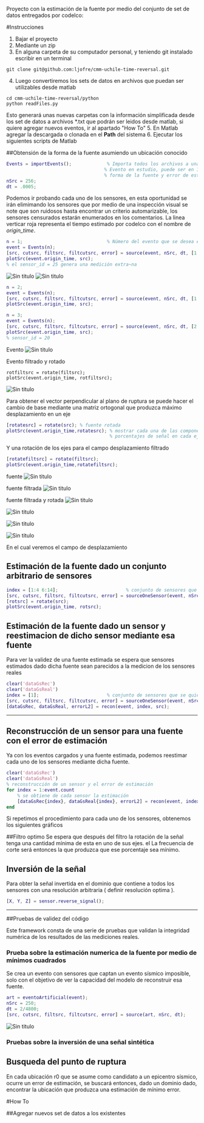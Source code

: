 Proyecto con la estimación de la fuente por medio del conjunto de set de datos
entregados por codelco:

#Instrucciones

1. Bajar el proyecto
2. Mediante un zip
3. En alguna carpeta de su computador personal, y teniendo git instalado escribir en un terminal

```
git clone git@github.com:ljofre/cmm-uchile-time-reversal.git
```

4. Luego convertiremos los sets de datos en archivos que puedan ser utilizables desde matlab

```
cd cmm-uchile-time-reversal/python
python readFiles.py
```
Esto generará unas nuevas carpetas con la información simplificada desde los set de datos a archivos *.txt que podrán ser
leidos desde matlab, si quiere agregar nuevos eventos, ir al apartado "How To"
5. En Matlab agregar la descargada o clonada en el **Path** del sistema
6. Ejecutar los siguientes scripts de Matlab

##Obtensión de la forma de la fuente asumiendo un ubicación conocido

 ```matlab
Events = importEvents();             % Importa todos los archivos a una lista de objetos events
                                     % Evento en estudio, puede ser en 1:event.count
                                     % forma de la fuente y error de estimación
nSrc = 256;
dt = .0005;
```
Podemos ir probando cada uno de los sensores, en esta oportunidad se irán elimimando
los sensores que por medio de una inspección visual se note que son ruidosos hasta
encontrar un criterio automarizable, los sensores censurados estarán enumerados en 
los comentarios. La linea verticar roja representa el tiempo estimado por codelco con el
nombre de *origin_time*.
```matlab
n = 1;                               % Número del evento que se desea estimar la forma de la fuente
event = Events(n); 
[src, cutsrc, filtsrc, filtcutsrc, error] = source(event, nSrc, dt, [1:2 4:event.count]); 
plotSrc(event.origin_time, src);
% el sensor_id = 25 genera una medición extra~na
```
![Sin titulo](https://github.com/ljofre/cmm-uchile-time-reversal/blob/master/fig/source1.png?raw=true)
![Sin titulo](https://github.com/ljofre/cmm-uchile-time-reversal/blob/master/fig/f.r.source1.png?raw=true)


```matlab
n = 2;
event = Events(n);   
[src, cutsrc, filtsrc, filtcutsrc, error] = source(event, nSrc, dt, [1 3:4 6:event.count]); 
plotSrc(event.origin_time, src);
```
```matlab
n = 3;
event = Events(n);   
[src, cutsrc, filtsrc, filtcutsrc, error] = source(event, nSrc, dt, [2:event.count]); 
plotSrc(event.origin_time, src);
% sensor_id = 20
```

Evento
![Sin titulo](https://github.com/ljofre/cmm-uchile-time-reversal/blob/master/fig/f.source2.png?raw=true)


Evento filtrado y rotado
```
rotfiltsrc = rotate(filtsrc);
plotSrc(event.origin_time, rotfiltsrc);
```
![Sin titulo](https://github.com/ljofre/cmm-uchile-time-reversal/blob/master/fig/f.r.source2.png?raw=true)

Para obtener el vector perpendicular al plano de ruptura se puede hacer el cambio de base
mediante una matriz ortogonal que produzca máximo desplazamiento en un eje

```matlab      
[rotatesrc] = rotate(src); % fuente rotada
plotSrc(event.origin_time,rotatesrc); % mostrar cada una de las componentes con sus respectivos
                                      % porcentajes de señal en cada eje.
 ```

Y una rotación de los ejes para el campo desplazamiento filtrado
```matlab       
[rotatefiltsrc] = rotate(filtsrc);
plotSrc(event.origin_time,rotatefiltsrc);
 ```
fuente
![Sin titulo](https://github.com/ljofre/cmm-uchile-time-reversal/blob/master/fig/source1.png?raw=true)

fuente filtrada
![Sin titulo](https://github.com/ljofre/cmm-uchile-time-reversal/blob/master/fig/f.source1.png?raw=true)

fuente filtrada y rotada
![Sin titulo](https://github.com/ljofre/cmm-uchile-time-reversal/blob/master/fig/f.r.source1.png?raw=true)

![Sin titulo](https://github.com/ljofre/cmm-uchile-time-reversal/blob/master/fig/f.source1.png?raw=true)

![Sin titulo](https://github.com/ljofre/cmm-uchile-time-reversal/blob/master/fig/f.source10.png?raw=true)

![Sin titulo](https://github.com/ljofre/cmm-uchile-time-reversal/blob/master/fig/f.source11.png?raw=true)

En el cual veremos el campo de desplazamiento



## Estimación de la fuente dado un conjunto arbitrario de sensores

```matlab
index = [1:4 6:14];                         % conjunto de sensores que se quieren usar
[src, cutsrc, filtsrc, filtcutsrc, error] = sourceOneSensor(event, nSrc, dt, index); 
[rotsrc] = rotate(src);
plotSrc(event.origin_time, rotsrc);
```

## Estimación de la fuente dado un sensor y reestimacion de dicho sensor mediante esa fuente
Para ver la validez de una fuente estimada se espera que sensores estimados dado dicha fuente
sean parecidos a la medicion de los sensores reales

```matlab
clear('dataGsRec')
clear('dataGsReal')
index = [1];                         % conjunto de sensores que se quieren usar
[src, cutsrc, filtsrc, filtcutsrc, error] = sourceOneSensor(event, nSrc, dt, index); 
[dataGsRec, dataGsReal, errorL2] = recon(event, index, src);

```

- - -




## Reconstrucción de un sensor para una fuente con el error de estimación
Ya con los eventos cargados y una fuente estimada, podemos reestimar cada 
uno de los sensores mediante dicha fuente.

```matlab
clear('dataGsRec')
clear('dataGsReal')
% reconstrucción de un sensor y el error de estimación
for index = 1:event.count
    % se obtiene de cada sensor la estimación
    [dataGsRec{index}, dataGsReal{index}, errorL2] = recon(event, index, src);
end
```
Si repetimos el procedimiento para cada uno de los sensores, obtenemos los 
siguientes gráficos


##Filtro optimo
Se espera que después del filtro la rotación de la señal tenga una cantidad mínima 
de esta en uno de sus ejes. el La frecuencia de corte será entonces la que produzca que
ese porcentaje sea mínimo.

## Inversión de la señal
Para obter la señal invertida en el dominio que contiene a todos los sensores
con una resolución arbitraria ( definir resolución optima ).

```matlab
[X, Y, Z] = sensor.reverse_signal();
```
- - -

##Pruebas de validez del código 
 
Este framework consta de una serie de pruebas que validan la integridad numérica de los resultados de las mediciones reales.
### Prueba sobre la estimación numerica de la fuente por medio de mínimos cuadrados
Se crea un evento con sensores que captan un evento sísmico imposible, solo
con el objetivo de ver la capacidad del modelo de reconstruir esa fuente.

```matlab
art = eventoArtificial(event);
nSrc = 250;
dt = 2/4800;
[src, cutsrc, filtsrc, filtcutsrc, error] = source(art, nSrc, dt);

```

![Sin titulo](https://github.com/ljofre/cmm-uchile-time-reversal/blob/master/fig/test-plot.png?raw=true)
### Pruebas sobre la inversión de una señal sintética




## Busqueda del punto de ruptura
En cada ubicación r0 que se asume como candidato a un epicentro sísmico, ocurre
un error de estimación, se buscará entonces, dado un dominio dado, encontrar la ubicación
que produzca una estimación de mínimo error.

#How To

##Agregar nuevos set de datos a los existentes
